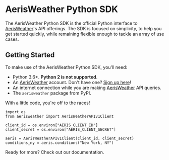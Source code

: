 AerisWeather Python SDK
=======================

The AerisWeather Python SDK is the official Python interface to
[AerisWeather][1]'s API offerings. The SDK is focused on simplicity,
to help you get started quickly, while remaining flexible enough
to tackle an array of use cases.

Getting Started
---------------

To make use of the AerisWeather Python SDK, you'll need:

* Python 3.6+. **Python 2 is not supported**.
* An [AerisWeather][1] account. Don't have one? [Sign up here][2]!
* An internet connection while you are making [AerisWeather][1]
  API queries.
* The `aerisweather` package from PyPI.

With a little code, you're off to the races!

    import os
    from aerisweather import AerisWeatherAPIv1Client

    client_id = os.environ["AERIS_CLIENT_ID"]
    client_secret = os.environ["AERIS_CLIENT_SECRET"]

    aeris = AerisWeatherAPIv1Client(client_id, client_secret)
    conditions_ny = aeris.conditions("New York, NY")

Ready for more? Check out our documentation.

[1]: https://www.aerisweather.com
[2]: https://www.aerisweather.com/pricing/
